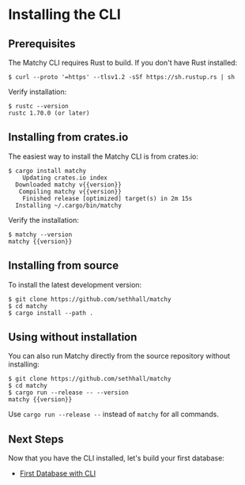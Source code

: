 # Installing the CLI

## Prerequisites

The Matchy CLI requires Rust to build. If you don't have Rust installed:

```console
$ curl --proto '=https' --tlsv1.2 -sSf https://sh.rustup.rs | sh
```

Verify installation:

```console
$ rustc --version
rustc 1.70.0 (or later)
```

## Installing from crates.io

The easiest way to install the Matchy CLI is from crates.io:

```console
$ cargo install matchy
    Updating crates.io index
  Downloaded matchy v{{version}}
   Compiling matchy v{{version}}
    Finished release [optimized] target(s) in 2m 15s
  Installing ~/.cargo/bin/matchy
```

Verify the installation:

```console
$ matchy --version
matchy {{version}}
```

## Installing from source

To install the latest development version:

```console
$ git clone https://github.com/sethhall/matchy
$ cd matchy
$ cargo install --path .
```

## Using without installation

You can also run Matchy directly from the source repository without installing:

```console
$ git clone https://github.com/sethhall/matchy
$ cd matchy
$ cargo run --release -- --version
matchy {{version}}
```

Use `cargo run --release --` instead of `matchy` for all commands.

## Next Steps

Now that you have the CLI installed, let's build your first database:

* [First Database with CLI](cli-first-database.md)

[def-database]: ../appendix/glossary.md#database '"database" (glossary entry)'
